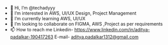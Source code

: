 - 👋 Hi, I’m @techadyyy
- 👀 I’m interested in AWS, UI/UX Design, Project Management
- 🌱 I’m currently learning AWS, UI/UX
- 💞️ I’m looking to collaborate on FIGMA, AWS ,Project as per requirements
- 📫 How to reach me Linkedin- https://www.linkedin.com/in/aditya-padalkar-190417263
                         E-mail- aditya.padalkar1312@gmail.com

<!---
techadyyy/techadyyy is a ✨ special ✨ repository because its `README.md` (this file) appears on your GitHub profile.
You can click the Preview link to take a look at your changes.
--->

